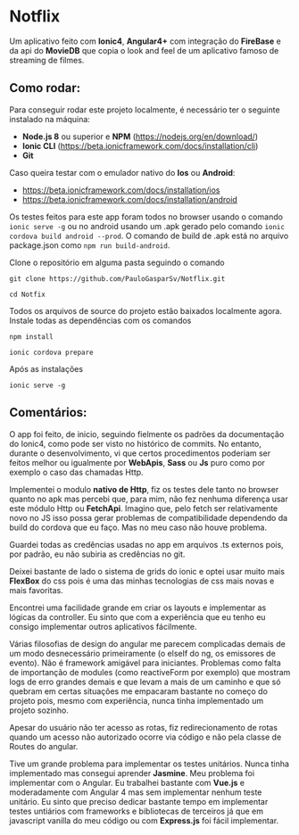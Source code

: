 # Notflix

Um aplicativo feito com **Ionic4**, **Angular4+** com integração do **FireBase** e da api do **MovieDB** que copia o look and feel de um aplicativo famoso de streaming de filmes. 

## Como rodar:
Para conseguir rodar este projeto localmente, é necessário ter o seguinte instalado na máquina:

- **Node.js 8** ou superior e **NPM** (https://nodejs.org/en/download/)
- **Ionic CLI** (https://beta.ionicframework.com/docs/installation/cli)
- **Git**

Caso queira testar com o emulador nativo do **Ios** ou **Android**:

- https://beta.ionicframework.com/docs/installation/ios
- https://beta.ionicframework.com/docs/installation/android

Os testes feitos para este app foram todos no browser usando o comando `ionic serve -g` ou no android usando um .apk gerado pelo comando `ionic cordova build android --prod`. O comando de build de .apk está no arquivo package.json como `npm run build-android`.

Clone o repositório em alguma pasta seguindo o comando

`git clone https://github.com/PauloGasparSv/Notflix.git`

`cd Notfix`

Todos os arquivos de source do projeto estão baixados localmente agora. Instale todas as dependências com os comandos

`npm install`

`ionic cordova prepare`

Após as instalações

`ionic serve -g`

## Comentários:

O app foi feito, de inicio, seguindo fielmente os padrões da documentação do Ionic4, como pode ser visto no histórico de commits. No entanto, durante o desenvolvimento, vi que certos procedimentos poderiam ser feitos melhor ou igualmente por **WebApis**, **Sass** ou **Js** puro como por exemplo o caso das chamadas Http.

Implementei o modulo **nativo de Http**, fiz os testes dele tanto no browser quanto no apk mas percebi que, para mim, não fez nenhuma diferença usar este módulo Http ou **FetchApi**. Imagino que, pelo fetch ser relativamente novo no JS isso possa gerar problemas de compatibilidade dependendo da build do cordova que eu faço. Mas no meu caso não houve problema.

Guardei todas as credências usadas no app em arquivos .ts externos pois, por padrão, eu não subiria as credências no git.

Deixei bastante de lado o sistema de grids do ionic e optei usar muito mais **FlexBox** do css pois é uma das minhas tecnologias de css mais novas e mais favoritas.

Encontrei uma facilidade grande em criar os layouts e implementar as lógicas da controller. Eu sinto que com a experiência que eu tenho eu consigo implementar outros aplicativos fácilmente.

Várias filosofias de design do angular me parecem complicadas demais de um modo desnecessário primeiramente (o elseIf do ng, os emissores de evento). Não é framework amigável para iniciantes. Problemas como falta de importanção de modules (como reactiveForm por exemplo) que mostram logs de erro grandes demais e que levam a mais de um caminho e que só quebram em certas situações me empacaram bastante no começo do projeto pois, mesmo com experiência, nunca tinha implementado um projeto sozinho.

Apesar do usuário não ter acesso as rotas, fiz redirecionamento de rotas quando um acesso não autorizado ocorre via código e não pela classe de Routes do angular.

Tive um grande problema para implementar os testes unitários. Nunca tinha implementado mas consegui aprender **Jasmine**. Meu problema foi implementar com o Angular. Eu trabalhei bastante com **Vue.js** e moderadamente com Angular 4 mas sem implementar nenhum teste unitário. Eu sinto que preciso dedicar bastante tempo em implementar testes untiários com frameworks e bibliotecas de terceiros já que em javascript vanilla do meu código ou com **Express.js** foi fácil implementar.

